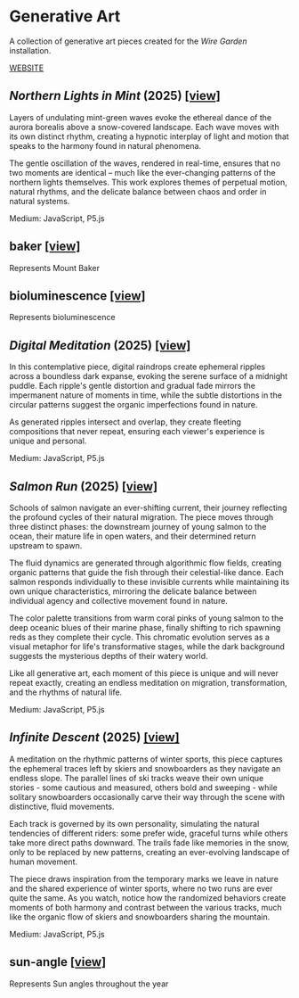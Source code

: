 # Generative Art

A collection of generative art pieces created for the _Wire Garden_ installation.

[WEBSITE](https://jdillard.github.io/generative-art/)

## _Northern Lights in Mint_ (2025) [[view]](/aurora.html)

Layers of undulating mint-green waves evoke the ethereal dance of the aurora borealis above a snow-covered landscape. Each wave moves with its own distinct rhythm, creating a hypnotic interplay of light and motion that speaks to the harmony found in natural phenomena.

The gentle oscillation of the waves, rendered in real-time, ensures that no two moments are identical – much like the ever-changing patterns of the northern lights themselves. This work explores themes of perpetual motion, natural rhythms, and the delicate balance between chaos and order in natural systems.

Medium: JavaScript, P5.js

## baker [[view]](/baker.html)

Represents Mount Baker

## bioluminescence [[view]](/bioluminescence.html)

Represents bioluminescence

## _Digital Meditation_ (2025) [[view]](/rain.html)

In this contemplative piece, digital raindrops create ephemeral ripples across a boundless dark expanse, evoking the serene surface of a midnight puddle. Each ripple's gentle distortion and gradual fade mirrors the impermanent nature of moments in time, while the subtle distortions in the circular patterns suggest the organic imperfections found in nature.

As generated ripples intersect and overlap, they create fleeting compositions that never repeat, ensuring each viewer's experience is unique and personal.

Medium: JavaScript, P5.js

## _Salmon Run_ (2025) [[view]](/salmon.html)

Schools of salmon navigate an ever-shifting current, their journey reflecting the profound cycles of their natural migration. The piece moves through three distinct phases: the downstream journey of young salmon to the ocean, their mature life in open waters, and their determined return upstream to spawn.

The fluid dynamics are generated through algorithmic flow fields, creating organic patterns that guide the fish through their celestial-like dance. Each salmon responds individually to these invisible currents while maintaining its own unique characteristics, mirroring the delicate balance between individual agency and collective movement found in nature.

The color palette transitions from warm coral pinks of young salmon to the deep oceanic blues of their marine phase, finally shifting to rich spawning reds as they complete their cycle. This chromatic evolution serves as a visual metaphor for life's transformative stages, while the dark background suggests the mysterious depths of their watery world.

Like all generative art, each moment of this piece is unique and will never repeat exactly, creating an endless meditation on migration, transformation, and the rhythms of natural life.

Medium: JavaScript, P5.js

## _Infinite Descent_ (2025) [[view]](/ski.html)

A meditation on the rhythmic patterns of winter sports, this piece captures the ephemeral traces left by skiers and snowboarders as they navigate an endless slope. The parallel lines of ski tracks weave their own unique stories - some cautious and measured, others bold and sweeping - while solitary snowboarders occasionally carve their way through the scene with distinctive, fluid movements.

Each track is governed by its own personality, simulating the natural tendencies of different riders: some prefer wide, graceful turns while others take more direct paths downward. The trails fade like memories in the snow, only to be replaced by new patterns, creating an ever-evolving landscape of human movement.

The piece draws inspiration from the temporary marks we leave in nature and the shared experience of winter sports, where no two runs are ever quite the same. As you watch, notice how the randomized behaviors create moments of both harmony and contrast between the various tracks, much like the organic flow of skiers and snowboarders sharing the mountain.

Medium: JavaScript, P5.js

## sun-angle [[view]](/sun-angle.html)

Represents Sun angles throughout the year
